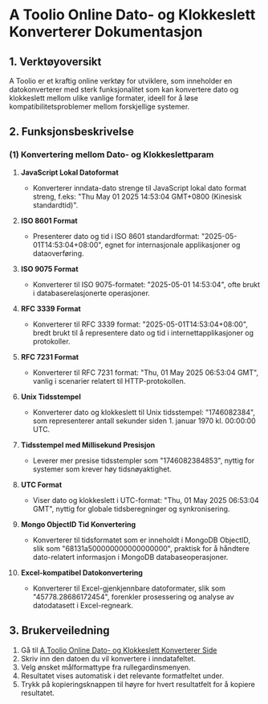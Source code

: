 # A Toolio Online Dato- og Klokkeslett Konverterer Dokumentasjon

## 1. Verktøyoversikt

A Toolio er et kraftig online verktøy for utviklere, som inneholder en datokonverterer med sterk funksjonalitet som kan konvertere dato og klokkeslett mellom ulike vanlige formater, ideell for å løse kompatibilitetsproblemer mellom forskjellige systemer.

## 2. Funksjonsbeskrivelse

### (1) Konvertering mellom Dato- og Klokkeslettparam

1. **JavaScript Lokal Datoformat**
   * Konverterer inndata-dato strenge til JavaScript lokal dato format streng, f.eks: "Thu May 01 2025 14:53:04 GMT+0800 (Kinesisk standardtid)".

2. **ISO 8601 Format**
   * Presenterer dato og tid i ISO 8601 standardformat: "2025-05-01T14:53:04+08:00", egnet for internasjonale applikasjoner og dataoverføring.

3. **ISO 9075 Format**
   * Konverterer til ISO 9075-formatet: "2025-05-01 14:53:04", ofte brukt i databaserelasjonerte operasjoner.

4. **RFC 3339 Format**
   * Konverterer til RFC 3339 format: "2025-05-01T14:53:04+08:00", bredt brukt til å representere dato og tid i internettapplikasjoner og protokoller.

5. **RFC 7231 Format**
   * Konverterer til RFC 7231 format: "Thu, 01 May 2025 06:53:04 GMT", vanlig i scenarier relatert til HTTP-protokollen.

6. **Unix Tidsstempel**
   * Konverterer dato og klokkeslett til Unix tidsstempel: "1746082384", som representerer antall sekunder siden 1. januar 1970 kl. 00:00:00 UTC.

7. **Tidsstempel med Millisekund Presisjon**
   * Leverer mer presise tidsstempler som "1746082384853", nyttig for systemer som krever høy tidsnøyaktighet.

8. **UTC Format**
   * Viser dato og klokkeslett i UTC-format: "Thu, 01 May 2025 06:53:04 GMT", nyttig for globale tidsberegninger og synkronisering.

9. **Mongo ObjectID Tid Konvertering**
   * Konverterer til tidsformatet som er inneholdt i MongoDB ObjectID, slik som "68131a500000000000000000", praktisk for å håndtere dato-relatert informasjon i MongoDB databaseoperasjoner.

10. **Excel-kompatibel Datokonvertering**
    * Konverterer til Excel-gjenkjennbare datoformater, slik som "45778.28686172454", forenkler prosessering og analyse av datodatasett i Excel-regneark.

## 3. Brukerveiledning

1. Gå til [A Toolio Online Dato- og Klokkeslett Konverterer Side](https://atoolio.com/date-converter)
2. Skriv inn den datoen du vil konvertere i inndatafeltet.
3. Velg ønsket målformattype fra rullegardinsmenyen.
4. Resultatet vises automatisk i det relevante formatfeltet under.
5. Trykk på kopieringsknappen til høyre for hvert resultatfelt for å kopiere resultatet.